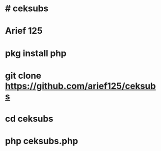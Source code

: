 # # ceksubs
# Arief 125

# pkg install php
# git clone https://github.com/arief125/ceksubs
# cd ceksubs
# php ceksubs.php <URL YOUTUBE>
